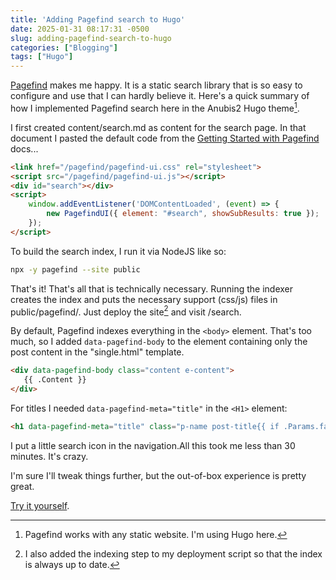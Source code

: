 ```yaml
---
title: 'Adding Pagefind search to Hugo'
date: 2025-01-31 08:17:31 -0500
slug: adding-pagefind-search-to-hugo
categories: ["Blogging"]
tags: ["Hugo"]
---
```


[Pagefind](https://pagefind.app/) makes me happy. It is a static search library that is so easy to configure and use that I can hardly believe it. Here's a quick summary of how I implemented Pagefind search here in the Anubis2 Hugo theme[^1].

<!--more-->

I first created content/search.md as content for the search page. In that document I pasted the default code from the [Getting Started with Pagefind](https://pagefind.app/docs/) docs...

```html
<link href="/pagefind/pagefind-ui.css" rel="stylesheet">
<script src="/pagefind/pagefind-ui.js"></script>
<div id="search"></div>
<script>
    window.addEventListener('DOMContentLoaded', (event) => {
        new PagefindUI({ element: "#search", showSubResults: true });
    });
</script>
```

To build the search index, I run it via NodeJS like so:

```sh
npx -y pagefind --site public
```

That's it! That's all that is technically necessary. Running the indexer creates the index and puts the necessary support (css/js) files in public/pagefind/. Just deploy the site[^2] and visit /search.

By default, Pagefind indexes everything in the `<body>` element. That's too much, so I added `data-pagefind-body` to the element containing only the post content in the "single.html" template.

```html
<div data-pagefind-body class="content e-content">
   {{ .Content }}
</div>
```

For titles I needed `data-pagefind-meta="title"` in the `<H1>` element:

```html
<h1 data-pagefind-meta="title" class="p-name post-title{{ if .Params.favorite }} favorite{{end}}{{ if .Params.draft }} draft{{end}}">{{ trim .Title  " " | markdownify }}</h1>
```

I put a little search icon in the navigation.All this took me less than 30 minutes. It's crazy.

I'm sure I'll tweak things further, but the out-of-box experience is pretty great.

[Try it yourself](/search).




[^1]: Pagefind works with any static website. I'm using Hugo here.
[^2]: I also added the indexing step to my deployment script so that the index is always up to date.